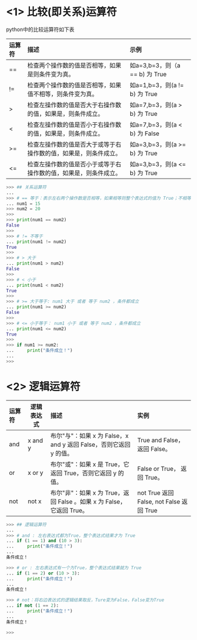 # <1> 比较(即关系)运算符

python中的比较运算符如下表

| 运算符  | 描述   | 示例|
|:-------|:------|:----|
|   ==   |检查两个操作数的值是否相等，如果是则条件变为真。|如a=3,b=3，则（a == b) 为 True|
|   !=   |检查两个操作数的值是否相等，如果值不相等，则条件变为真。|如a=1,b=3，则(a != b) 为 True|
|   >    |检查左操作数的值是否大于右操作数的值，如果是，则条件成立。|如a=7,b=3，则(a > b) 为 True|
|   <    |检查左操作数的值是否小于右操作数的值，如果是，则条件成立。|如a=7,b=3，则(a < b) 为 False|
|   >=   |检查左操作数的值是否大于或等于右操作数的值，如果是，则条件成立。|如a=3,b=3，则(a >= b) 为 True|
|   <=   |检查左操作数的值是否小于或等于右操作数的值，如果是，则条件成立。|如a=3,b=3，则(a <= b) 为 True|

``` python
>>> ## 关系运算符
... 
>>> # == 等于：表示左右两个操作数是否相等，如果相等则整个表达式的值为 True；不相等则为False
... num1 = 15
>>> num2 = 20
>>> 
>>> print(num1 == num2)
False
>>> 
>>> # != 不等于
... print(num1 != num2)
True
>>> 
>>> # > 大于
... print(num1 > num2)
False
>>> 
>>> # < 小于
... print(num1 < num2)
True
>>> 
>>> # >= 大于等于: num1 大于 或者 等于 num2 ，条件都成立
... print(num1 >= num2)
False
>>> 
>>> # <= 小于等于： num1 小于 或者 等于 num2 ，条件都成立
... print(num1 <= num2)
True
>>> 
>>> if num1 >= num2:
...     print("条件成立！")
... 
>>> 
```


# <2> 逻辑运算符

|运算符	| 逻辑表达式	|描述	|实例|
|:-------|------|:----|:----|
|and	|x and y	|布尔"与"：如果 x 为 False，x and y 返回 False，否则它返回 y 的值。	|True and False， 返回 False。|
|or		|x or y		|布尔"或"：如果 x 是 True，它返回 True，否则它返回 y 的值。	| False or True， 返回 True。|
|not	|not x		|布尔"非"：如果 x 为 True，返回 False 。如果 x 为 False，它返回 True。	| not True 返回 False, not False 返回 True|

``` python
>>> ## 逻辑运算符
... 
>>> # and : 左右表达式都为True，整个表达式结果才为 True
... if (1 == 1) and (10 > 3):
...     print("条件成立！")
... 
条件成立！

>>> # or : 左右表达式有一个为True，整个表达式结果就为 True
... if (1 == 2) or (10 > 3):
...     print("条件成立！")
... 
条件成立！

>>> # not：将右边表达式的逻辑结果取反，Ture变为False，False变为True
... if not (1 == 2):
...     print("条件成立！")
... 
条件成立！

>>> 

```

